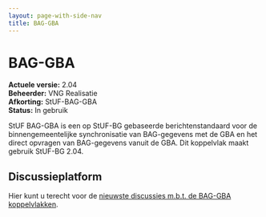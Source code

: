 ```yaml
---
layout: page-with-side-nav
title: BAG-GBA
---
```

# BAG-GBA

**Actuele versie:** 2.04  
**Beheerder:**  VNG Realisatie<br/>
**Afkorting:**  StUF-BAG-GBA<br/>
**Status:** In gebruik

StUF BAG-GBA is een op StUF-BG gebaseerde berichtenstandaard voor de binnengemeentelijke synchronisatie van BAG-gegevens met de GBA en het direct opvragen van BAG-gegevens vanuit de GBA. Dit koppelvlak maakt gebruik StUF-BG 2.04.
<!--Dit is een koppelvlak dat in het geval van versie 3.10 (In ontwikkeling) gebruik maakt van o.a. de BAG berichtencatalogus en in het geval van versie 2.04 van StUF-BG 2.04.-->

## Discussieplatform

Hier kunt u terecht voor de [nieuwste discussies m.b.t. de BAG-GBA koppelvlakken](https://github.com/VNG-Realisatie/StUF-Standaarden/labels/Koppelvlak%20-%20BAG-GBA).
